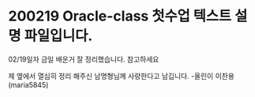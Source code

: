 # 200219 Oracle-class 첫수업 텍스트 설명 파일입니다. 

02/19일자 금일 배운거 잘 정리했습니다. 참고하세요 

제 옆에서 열심히 정리 해주신 남명형님께 사랑한다고 남깁니다. -올린이 이찬용(maria5845) 
